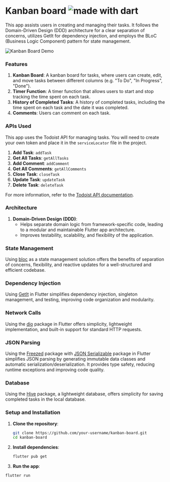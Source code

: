 # Kanban board <img src="https://img.shields.io/badge/made%20with-dart-blue.svg" alt="made with dart">

This app assists users in creating and managing their tasks. It follows the Domain-Driven Design (DDD) architecture for a clear separation of concerns, utilizes GetIt for dependency injection, and employs the BLoC (Business Logic Component) pattern for state management.

![Kanban Board Demo](screenshots/video.gif)

### Features
1. **Kanban Board**: A kanban board for tasks, where users can create, edit, and move tasks between different columns (e.g. "To Do", "In Progress", "Done").
2. **Timer Function**: A timer function that allows users to start and stop tracking the time spent on each task.
3. **History of Completed Tasks**: A history of completed tasks, including the time spent on each task and the date it was completed.
4. **Comments**: Users can comment on each task.

### APIs Used
This app uses the Todoist API for managing tasks. You will need to create your own token and place it in the `serviceLocator` file in the project.

1. **Add Task**: `addTask`
2. **Get All Tasks**: `getAllTasks`
3. **Add Comment**: `addComment`
4. **Get All Comments**: `getAllComments`
5. **Close Task**: `closeTask`
6. **Update Task**: `updateTask`
7. **Delete Task**: `deleteTask`

For more information, refer to the [Todoist API documentation](https://developer.todoist.com/rest/v2/#overview).

### Architecture

1. **Domain-Driven Design (DDD)**:
   - Helps separate domain logic from framework-specific code, leading to a modular and maintainable Flutter app architecture.
   - Improves testability, scalability, and flexibility of the application.

### State Management

Using [bloc](https://pub.dev/packages/flutter_bloc) as a state management solution offers the benefits of separation of concerns, flexibility, and reactive updates for a well-structured and efficient codebase.

### Dependency Injection

Using [GetIt](https://pub.dev/packages/get_it) in Flutter simplifies dependency injection, singleton management, and testing, improving code organization and modularity.

### Network Calls

Using the [dio](https://pub.dev/packages/dio) package in Flutter offers simplicity, lightweight implementation, and built-in support for standard HTTP requests.

### JSON Parsing

Using the [Freezed](https://pub.dev/packages/freezed) package with [JSON Serializable](https://pub.dev/packages/json_serializable) package in Flutter simplifies JSON parsing by generating immutable data classes and automatic serialization/deserialization. It provides type safety, reducing runtime exceptions and improving code quality.

### Database

Using the [Hive](https://pub.dev/packages/hive) package, a lightweight database, offers simplicity for saving completed tasks in the local database.

### Setup and Installation

1. **Clone the repository**:
   ```sh
   git clone https://github.com/your-username/kanban-board.git
   cd kanban-board
2. **Install dependencies**:
   ```sh
   flutter pub get
3. **Run the app**:
  ```sh
  flutter run   
